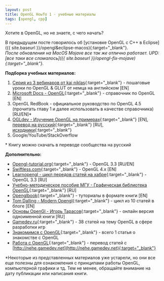 ```yaml
---
layout: post 
title: OpenGL HowTo 1 - учебные материалы
tags: [opengl, cpp]
---
```


Хотите в OpenGL, но не знаете, с чего начать?

<!--more-->

В предыдущем посте говорилось об [установке OpenGL с C++ в Eclipse]({{ site.baseurl }}/opengl&eclipse-macos){:target="_blank"}.<br/>
*После обновления на MacOS Mojave все так же отлично работает. UPD: [все таки все сломалось]({{ site.baseurl }}/opengl-fix-mojave){:target="_blank"}.*
<br/>

**Подборка учебных материалов:**

1. [Серия из 3 вебинаров от kai niklas](https://youtu.be/_OAYRV5fjuE){:target="_blank"} - пошаговые уроки по OpenGL & GLUT от немца на английском [EN]
2. [Microsoft Docs - OpenGL](https://docs.microsoft.com/en-us/windows/desktop/opengl/gl-functions){:target="_blank"} - справочник по OpenGL [EN]
3. OpenGL RedBook - официальное руководство по OpenGL 4.5 (прочитать главу 1 и далее использовать в качестве справочника) [RU/EN]*
4. [OGLdev - Изучение OpenGL на примерах](http://ogldev.atspace.co.uk){:target="_blank"} [EN], [перевод на русский](http://triplepointfive.github.io/ogltutor/){:target="_blank"} [RU], [исходники](https://github.com/triplepointfive/ogldev){:target="_blank"}
5. Google/YouTube/StackOverflow

\* Книгу можно скачать в переводе сообщества на русский <br/>



**Дополнительно:**


* [Opengl-tutorial.org](http://www.opengl-tutorial.org){:target="_blank"} - OpenGL 3.3 [RU/EN]
* [Swiftless.com](http://www.swiftless.com/opengl4tuts.html){:target="_blank"} - OpenGL 4.x [EN]
* [Learnopengl - цикл передов статей на хабре](https://habr.com/post/310790/){:target="_blank"} - OpenGL 3.3 [RU]
* [Учебно-методическое пособие МГУ - Графическая библиотека OpenGL](http://www.ict.edu.ru/ft/002387/ignatenko.pdf){:target="_blank"} [RU]
* [Openglbook](http://openglbook.com){:target="_blank"} - туториалы в формате книги [EN]
* [Tom Dalling - Modern Opengl](https://www.tomdalling.com/blog/category/modern-opengl/){:target="_blank"} - цикл из 10 статей в блоге [EN]
* [Основы OpenGl - Игорь Тарасов](http://www.codenet.ru/progr/opengl/){:target="_blank"}  - онлайн версия одноименной книги [RU]
* [Gamedev.ru](https://gamedev.ru/code/articles/tags/OpenGL){:target="_blank"} - 38 статей на тему OpenGL в сфере разработки игр
* [Знакомимся с OpenGL](https://habr.com/post/111175/){:target="_blank"} - всего 1 статья о знакомстве с OpenGL
* [Работа с OpenGL](http://pmg.org.ru/nehe/index.html){:target="_blank"}  - перевод статей c [http://nehe.gamedev.net](http://nehe.gamedev.net){:target="_blank"}


*Некоторые из представленных материалов уже устарели, но они все еще полезны для ознакомления с принципами работы OpenGL, компьютерной графики и тд. Тем не менее, обращайте внимание на дату публикации или написания книги.
